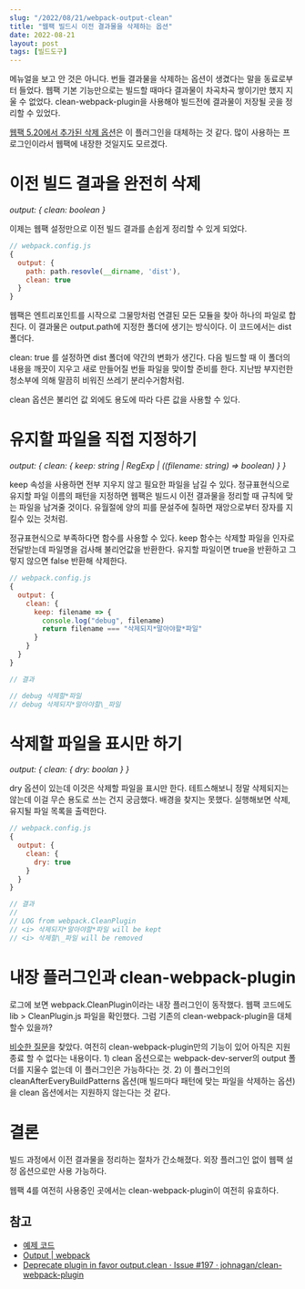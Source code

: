 ```yaml
---
slug: "/2022/08/21/webpack-output-clean"
title: "웹팩 빌드시 이전 결과물을 삭제하는 옵션"
date: 2022-08-21
layout: post
tags: [빌드도구]
---
```


메뉴얼을 보고 안 것은 아니다. 번들 결과물을 삭제하는 옵션이 생겼다는 말을 동료로부터 들었다. 웹팩 기본 기능만으로는 빌드할 때마다 결과물이 차곡차곡 쌓이기만 했지 지울 수 없었다. clean-webpack-plugin을 사용해야 빌드전에 결과물이 저장될 곳을 정리할 수 있었다.

[웹팩 5.20에서 추가된 삭제 옵션](https://webpack.js.org/configuration/output/#outputclean)은 이 플러그인을 대체하는 것 같다. 많이 사용하는 프로그인이라서 웹팩에 내장한 것일지도 모르겠다.

# 이전 빌드 결과을 완전히 삭제

_output: { clean: boolean }_

이제는 웹팩 설정만으로 이전 빌드 결과를 손쉽게 정리할 수 있게 되었다.

```js
// webpack.config.js
{
  output: {
    path: path.resovle(__dirname, 'dist'),
    clean: true
  }
}
```

웹팩은 엔트리포인트를 시작으로 그물망처럼 연결된 모든 모듈을 찾아 하나의 파일로 합친다. 이 결과물은 output.path에 지정한 폴더에 생기는 방식이다. 이 코드에서는 dist 폴더다.

clean: true 를 설정하면 dist 폴더에 약간의 변화가 생긴다. 다음 빌드할 때 이 폴더의 내용을 깨끗이 지우고 새로 만들어질 번들 파일을 맞이할 준비를 한다. 지난밤 부지런한 청소부에 의해 말끔히 비워진 쓰레기 분리수거함처럼.

clean 옵션은 불리언 값 외에도 용도에 따라 다른 값을 사용할 수 있다.

# 유지할 파일을 직접 지정하기

_output: { clean: { keep: string | RegExp | ((filename: string) => boolean) } }_

keep 속성을 사용하면 전부 지우지 않고 필요한 파일을 남길 수 있다. 정규표현식으로 유지할 파일 이름의 패턴을 지정하면 웹팩은 빌드시 이전 결과물을 정리할 때 규칙에 맞는 파일을 남겨줄 것이다. 유월절에 양의 피를 문설주에 칠하면 재앙으로부터 장자를 지킬수 있는 것처럼.

정규표현식으로 부족하다면 함수를 사용할 수 있다. keep 함수는 삭제할 파일을 인자로 전달받는데 파일명을 검사해 불리언값을 반환한다. 유지할 파일이면 true을 반환하고 그렇지 않으면 false 반환해 삭제한다.

```js
// webpack.config.js
{
  output: {
    clean: {
      keep: filename => {
        console.log("debug", filename)
        return filename === "삭제되지*말아야할*파일"
      }
    }
  }
}

// 결과

// debug 삭제할*파일
// debug 삭제되지*말아야할\_파일
```

# 삭제할 파일을 표시만 하기

_output: { clean: { dry: boolan } }_

dry 옵션이 있는데 이것은 삭제할 파일을 표시만 한다. 테트스해보니 정말 삭제되지는 않는데 이걸 무슨 용도로 쓰는 건지 궁금했다. 배경을 찾지는 못했다. 실행해보면 삭제, 유지될 파일 목록을 출력한다.

```js
// webpack.config.js
{
  output: {
    clean: {
      dry: true
    }
  }
}

// 결과
//
// LOG from webpack.CleanPlugin
// <i> 삭제되지*말아야할*파일 will be kept
// <i> 삭제할\_파일 will be removed
```

# 내장 플러그인과 clean-webpack-plugin

로그에 보면 webpack.CleanPlugin이라는 내장 플러그인이 동작했다. 웹팩 코드에도 lib > CleanPlugin.js 파일을 확인했다. 그럼 기존의 clean-webpack-plugin을 대체할수 있을까?

[비슷한 질문](https://github.com/johnagan/clean-webpack-plugin/issues/197)을 찾았다. 여전히 clean-webpack-plugin만의 기능이 있어 아직은 지원 종료 할 수 없다는 내용이다. 1) clean 옵션으로는 webpack-dev-server의 output 폴더를 지울수 없는데 이 플러그인은 가능하다는 것. 2) 이 플러그인의 cleanAfterEveryBuildPatterns 옵션(매 빌드마다 패턴에 맞는 파일을 삭제하는 옵션)을 clean 옵션에서는 지원하지 않는다는 것 같다.

# 결론

빌드 과정에서 이전 결과물을 정리하는 절차가 간소해졌다. 외장 플러그인 없이 웹팩 설정 옵션으로만 사용 가능하다.

웹팩 4를 여전히 사용중인 곳에서는 clean-webpack-plugin이 여전히 유효하다.

## 참고

- [예제 코드](https://github.com/jeonghwan-kim/jeonghwan-kim.github.io-examples/tree/main/2022-08-21-webpack-output-clean)
- [Output | webpack](https://webpack.js.org/configuration/output/#outputclean)
- [Deprecate plugin in favor output.clean · Issue #197 · johnagan/clean-webpack-plugin](https://github.com/johnagan/clean-webpack-plugin/issues/197)
